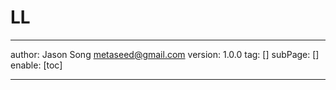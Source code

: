 # LL
---
author: Jason Song <metaseed@gmail.com>
version: 1.0.0
tag: []
subPage: []
enable: [toc]

---

